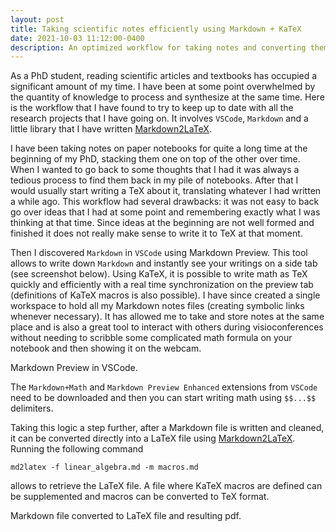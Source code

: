 ```yaml
---
layout: post
title: Taking scientific notes efficiently using Markdown + KaTeX
date: 2021-10-03 11:12:00-0400
description: An optimized workflow for taking notes and converting them to LaTeX
---
```


As a PhD student, reading scientific articles and textbooks has occupied a significant amount of my time. I have been at some point overwhelmed by the quantity of knowledge to process and synthesize at the same time. Here is the workflow that I have found to try to keep up to date with all the research projects that I have going on. It involves `VSCode`, `Markdown` and a little library that I have written [Markdown2LaTeX](https://github.com/lionelchg/Markdown2LaTeX).

I have been taking notes on paper notebooks for quite a long time at the beginning of my PhD, stacking them one on top of the other over time. When I wanted to go back to some thoughts that I had it was always a tedious process to find them back in my pile of notebooks. After that I would usually start writing a TeX about it, translating whatever I had written a while ago. This workflow had several drawbacks: it was not easy to back go over ideas that I had at some point and remembering exactly what I was thinking at that time. Since ideas at the beginning are not well formed and finished it does not really make sense to write it to TeX at that moment.

Then I discovered `Markdown` in `VSCode` using Markdown Preview. This tool allows to write down `Markdown` and instantly see your writings on a side tab (see screenshot below). Using KaTeX, it is possible to write math as TeX quickly and efficiently with a real time synchronization on the preview tab (definitions of KaTeX macros is also possible). I have since created a single workspace to hold all my Markdown notes files (creating symbolic links whenever necessary). It has allowed me to take and store notes at the same place and is also a great tool to interact with others during visioconferences without needing to scribble some complicated math formula on your notebook and then showing it on the webcam.

<div class="row">
    <div class="col-sm mt-3 mt-md-0">
        <img class="img-fluid rounded z-depth-1" src="{{ '/assets/img/markdown_vscode.png' | relative_url }}" alt="" title="example image"/>
    </div>
</div>
<div class="caption">
    Markdown Preview in VSCode.
</div>

The `Markdown+Math` and `Markdown Preview Enhanced` extensions from `VSCode` need to be downloaded and then you can start writing math using `$$...$$` delimiters.

Taking this logic a step further, after a Markdown file is written and cleaned, it can be converted directly into a LaTeX file using [Markdown2LaTeX](https://github.com/lionelchg/Markdown2LaTeX). Running the following command

```shell
md2latex -f linear_algebra.md -m macros.md
```

allows to retrieve the LaTeX file. A file where KaTeX macros are defined can be supplemented and macros can be converted to TeX format.

<div class="row">
    <div class="col-sm mt-3 mt-md-0">
        <img class="img-fluid rounded z-depth-1" src="{{ '/assets/img/latex_mdconversion.png' | relative_url }}" alt="" title="example image"/>
    </div>
</div>
<div class="caption">
    Markdown file converted to LaTeX file and resulting pdf.
</div>